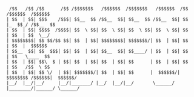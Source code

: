      /$$   /$$ /$$      /$$ /$$$$$$$   /$$$$$$  /$$$$$$$   /$$$$$$  /$$       /$$$$$$  /$$$$$$ 
    | $$  | $$| $$$    /$$$| $$__  $$ /$$__  $$| $$__  $$ /$$__  $$| $$      |_  $$_/ /$$__  $$
    | $$  | $$| $$$$  /$$$$| $$  \ $$| $$  \ $$| $$  \ $$| $$  \ $$| $$        | $$  | $$  \__/
    | $$$$$$$$| $$ $$/$$ $$| $$  | $$| $$$$$$$$| $$$$$$$/| $$  | $$| $$        | $$  |  $$$$$$ 
    | $$__  $$| $$  $$$| $$| $$  | $$| $$__  $$| $$____/ | $$  | $$| $$        | $$   \____  $$
    | $$  | $$| $$\  $ | $$| $$  | $$| $$  | $$| $$      | $$  | $$| $$        | $$   /$$  \ $$
    | $$  | $$| $$ \/  | $$| $$$$$$$/| $$  | $$| $$      |  $$$$$$/| $$$$$$$$ /$$$$$$|  $$$$$$/
    |__/  |__/|__/     |__/|_______/ |__/  |__/|__/       \______/ |________/|______/ \______/ 
                                                                                               
                                                                                               
                                                                                               